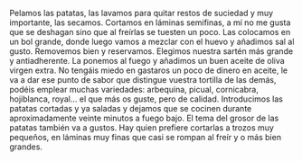 Pelamos las patatas, las lavamos para quitar restos de suciedad y muy importante, las secamos.
Cortamos en láminas semifinas, a mí no me gusta que se deshagan sino que al freírlas se tuesten un poco. Las colocamos en un bol grande, donde luego vamos a mezclar con el huevo y 
añadimos sal al gusto. Removemos bien y reservamos.
Elegimos nuestra sartén más grande y antiadherente. La ponemos al fuego y añadimos un buen aceite de oliva virgen extra.
No tengáis miedo en gastaros un poco de dinero en aceite, le va a dar ese punto de sabor que distingue vuestra tortilla de las demás, podéis emplear muchas variedades: arbequina, 
picual, cornicabra, hojiblanca, royal… el que más os guste, pero de calidad.
Introducimos las patatas cortadas y ya saladas y dejamos que se cocinen durante aproximadamente veinte minutos a fuego bajo.
El tema del grosor de las patatas también va a gustos. Hay quien prefiere cortarlas a trozos muy pequeños, en láminas muy finas que casi se rompan al freír y o más bien grandes.
